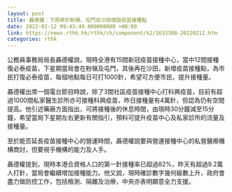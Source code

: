 ```yaml
---
layout: post
title: 聶德權︰下周將於粉嶺、屯門及沙田增設疫苗接種點
date: 2022-02-12 09:43:49.000000000 +08:00
link: https://news.rthk.hk/rthk/ch/component/k2/1633308-20220212.htm
categories: rthk
---
```


公務員事務局局長聶德權說，現時全港有15間新冠疫苗接種中心，當中12間接種復必泰疫苗，下星期當局會在粉嶺及屯門，其後再在沙田，新增疫苗接種點，為市民打復必泰疫苗，每個地點每日可打1000針，希望可方便市民，提升接種量。

聶德權出席一個電台節目時說，除了3間社區疫苗接種中心打科興疫苗，目前有超過1000間私家醫生診所亦可接種科興疫苗，昨日接種量有4萬針，但認為仍有空間提高。他引述藥廠方面指出，可將接種後的休息時間，由現時30分鐘減至15分鐘，希望當局下星期左右更新有關指引，預料可提升疫苗中心及私家診所的流量及接種量。

至於能否延長疫苗接種中心的營運時間，聶德權說要與營運接種中心的私營醫療機構商討，但要視乎機構的能力及人手。

聶德權提到，現時本港合資格人口的第一針接種率已超過82%，昨天有超過9.2萬人打針，當局會繼續增加接種能力。他又說，現時確診數字幾何級數上升，政府會盡力做防控工作，包括檢測、隔離及治療，中央亦表明願意全力支援。

